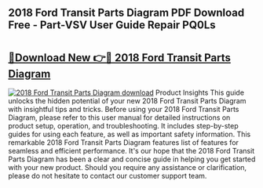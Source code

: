 ## 2018 Ford Transit Parts Diagram PDF Download Free - Part-VSV User Guide Repair PQ0Ls

# <h2><a href="http://dfq2s3v.blite.top/?on=2018+Ford+Transit+Parts+Diagram">🔗Download New 👉🔴 2018 Ford Transit Parts Diagram</a></h2>

[![2018 Ford Transit Parts Diagram download](https://i.imgur.com/lujVjoI.png)](http://dfq2s3v.blite.top/?on=2018+Ford+Transit+Parts+Diagram)
Product Insights This guide unlocks the hidden potential of your new 2018 Ford Transit Parts Diagram with insightful tips and tricks. Before using your 2018 Ford Transit Parts Diagram, please refer to this user manual for detailed instructions on product setup, operation, and troubleshooting. It includes step-by-step guides for using each feature, as well as important safety information. This remarkable 2018 Ford Transit Parts Diagram features list of features for seamless and efficient performance. It's our hope that the 2018 Ford Transit Parts Diagram has been a clear and concise guide in helping you get started with your new product. Should you require any assistance or clarification, please do not hesitate to contact our customer support team.
